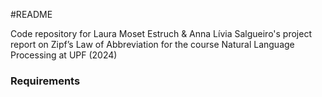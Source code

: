 #README

Code repository for Laura Moset Estruch & Anna Lívia Salgueiro's project report on Zipf’s Law of Abbreviation for the course Natural Language Processing at UPF (2024)

### Requirements

